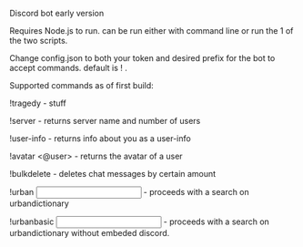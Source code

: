 Discord bot early version

Requires Node.js to run. can be run either with command line or run the 1 of the two scripts. 

Change config.json to both your token and desired prefix for the bot to accept commands. default is ! . 

Supported commands as of first build:

!tragedy - stuff

!server - returns server name and number of users

!user-info - returns info about you as a user-info

!avatar <@user> - returns the avatar of a user

!bulkdelete <number> - deletes chat messages by certain amount
  
!urban <input> - proceeds with a search on urbandictionary

!urbanbasic <input> - proceeds with a search on urbandictionary without embeded discord.
  
